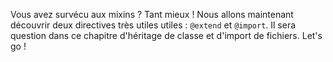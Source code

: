 Vous avez survécu aux mixins ? Tant mieux ! Nous allons maintenant découvrir deux directives très utiles utiles : `@extend` et `@import`. Il sera question dans ce chapitre d'héritage de classe et d'import de fichiers. Let's go !